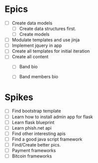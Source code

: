 # Epics
- [ ] Create data models
    - [ ] Create data structures first.
    - [ ] Create models
- [ ] Modulate templates and use jinja
- [ ] Implement jquery in app
- [ ] Create all templates for initial iteration
- [ ] Create all content
    - [ ] Band bio
    - [ ] Band members bio

    
# Spikes
- [ ] Find bootstrap template 
- [ ] Learn how to install admin app for flask
- [ ] Learn flask blueprint
- [ ] Learn phish.net api
- [ ] Find other interesting apis
- [ ] Find a good java script framework
- [ ] Find/Create better pics. 
- [ ] Payment frameworks 
- [ ] Bitcoin frameworks
